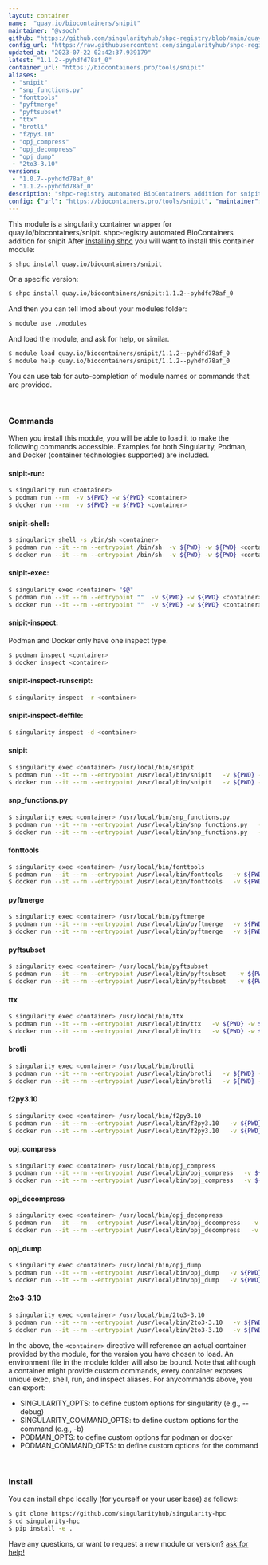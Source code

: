 ```yaml
---
layout: container
name:  "quay.io/biocontainers/snipit"
maintainer: "@vsoch"
github: "https://github.com/singularityhub/shpc-registry/blob/main/quay.io/biocontainers/snipit/container.yaml"
config_url: "https://raw.githubusercontent.com/singularityhub/shpc-registry/main/quay.io/biocontainers/snipit/container.yaml"
updated_at: "2023-07-22 02:42:37.939179"
latest: "1.1.2--pyhdfd78af_0"
container_url: "https://biocontainers.pro/tools/snipit"
aliases:
 - "snipit"
 - "snp_functions.py"
 - "fonttools"
 - "pyftmerge"
 - "pyftsubset"
 - "ttx"
 - "brotli"
 - "f2py3.10"
 - "opj_compress"
 - "opj_decompress"
 - "opj_dump"
 - "2to3-3.10"
versions:
 - "1.0.7--pyhdfd78af_0"
 - "1.1.2--pyhdfd78af_0"
description: "shpc-registry automated BioContainers addition for snipit"
config: {"url": "https://biocontainers.pro/tools/snipit", "maintainer": "@vsoch", "description": "shpc-registry automated BioContainers addition for snipit", "latest": {"1.1.2--pyhdfd78af_0": "sha256:2b04a58552cc774ec06deefe4161dd0ff60b3d5de60a89cf5409a55fd1d8683f"}, "tags": {"1.0.7--pyhdfd78af_0": "sha256:9d75413d3937ba09a76a50e02dcb071fc942dfc75f3b90367fc64f8cf8df1f7e", "1.1.2--pyhdfd78af_0": "sha256:2b04a58552cc774ec06deefe4161dd0ff60b3d5de60a89cf5409a55fd1d8683f"}, "docker": "quay.io/biocontainers/snipit", "aliases": {"snipit": "/usr/local/bin/snipit", "snp_functions.py": "/usr/local/bin/snp_functions.py", "fonttools": "/usr/local/bin/fonttools", "pyftmerge": "/usr/local/bin/pyftmerge", "pyftsubset": "/usr/local/bin/pyftsubset", "ttx": "/usr/local/bin/ttx", "brotli": "/usr/local/bin/brotli", "f2py3.10": "/usr/local/bin/f2py3.10", "opj_compress": "/usr/local/bin/opj_compress", "opj_decompress": "/usr/local/bin/opj_decompress", "opj_dump": "/usr/local/bin/opj_dump", "2to3-3.10": "/usr/local/bin/2to3-3.10"}}
---
```


This module is a singularity container wrapper for quay.io/biocontainers/snipit.
shpc-registry automated BioContainers addition for snipit
After [installing shpc](#install) you will want to install this container module:


```bash
$ shpc install quay.io/biocontainers/snipit
```

Or a specific version:

```bash
$ shpc install quay.io/biocontainers/snipit:1.1.2--pyhdfd78af_0
```

And then you can tell lmod about your modules folder:

```bash
$ module use ./modules
```

And load the module, and ask for help, or similar.

```bash
$ module load quay.io/biocontainers/snipit/1.1.2--pyhdfd78af_0
$ module help quay.io/biocontainers/snipit/1.1.2--pyhdfd78af_0
```

You can use tab for auto-completion of module names or commands that are provided.

<br>

### Commands

When you install this module, you will be able to load it to make the following commands accessible.
Examples for both Singularity, Podman, and Docker (container technologies supported) are included.

#### snipit-run:

```bash
$ singularity run <container>
$ podman run --rm  -v ${PWD} -w ${PWD} <container>
$ docker run --rm  -v ${PWD} -w ${PWD} <container>
```

#### snipit-shell:

```bash
$ singularity shell -s /bin/sh <container>
$ podman run --it --rm --entrypoint /bin/sh  -v ${PWD} -w ${PWD} <container>
$ docker run --it --rm --entrypoint /bin/sh  -v ${PWD} -w ${PWD} <container>
```

#### snipit-exec:

```bash
$ singularity exec <container> "$@"
$ podman run --it --rm --entrypoint ""  -v ${PWD} -w ${PWD} <container> "$@"
$ docker run --it --rm --entrypoint ""  -v ${PWD} -w ${PWD} <container> "$@"
```

#### snipit-inspect:

Podman and Docker only have one inspect type.

```bash
$ podman inspect <container>
$ docker inspect <container>
```

#### snipit-inspect-runscript:

```bash
$ singularity inspect -r <container>
```

#### snipit-inspect-deffile:

```bash
$ singularity inspect -d <container>
```


#### snipit

```bash
$ singularity exec <container> /usr/local/bin/snipit
$ podman run --it --rm --entrypoint /usr/local/bin/snipit   -v ${PWD} -w ${PWD} <container> -c " $@"
$ docker run --it --rm --entrypoint /usr/local/bin/snipit   -v ${PWD} -w ${PWD} <container> -c " $@"
```


#### snp_functions.py

```bash
$ singularity exec <container> /usr/local/bin/snp_functions.py
$ podman run --it --rm --entrypoint /usr/local/bin/snp_functions.py   -v ${PWD} -w ${PWD} <container> -c " $@"
$ docker run --it --rm --entrypoint /usr/local/bin/snp_functions.py   -v ${PWD} -w ${PWD} <container> -c " $@"
```


#### fonttools

```bash
$ singularity exec <container> /usr/local/bin/fonttools
$ podman run --it --rm --entrypoint /usr/local/bin/fonttools   -v ${PWD} -w ${PWD} <container> -c " $@"
$ docker run --it --rm --entrypoint /usr/local/bin/fonttools   -v ${PWD} -w ${PWD} <container> -c " $@"
```


#### pyftmerge

```bash
$ singularity exec <container> /usr/local/bin/pyftmerge
$ podman run --it --rm --entrypoint /usr/local/bin/pyftmerge   -v ${PWD} -w ${PWD} <container> -c " $@"
$ docker run --it --rm --entrypoint /usr/local/bin/pyftmerge   -v ${PWD} -w ${PWD} <container> -c " $@"
```


#### pyftsubset

```bash
$ singularity exec <container> /usr/local/bin/pyftsubset
$ podman run --it --rm --entrypoint /usr/local/bin/pyftsubset   -v ${PWD} -w ${PWD} <container> -c " $@"
$ docker run --it --rm --entrypoint /usr/local/bin/pyftsubset   -v ${PWD} -w ${PWD} <container> -c " $@"
```


#### ttx

```bash
$ singularity exec <container> /usr/local/bin/ttx
$ podman run --it --rm --entrypoint /usr/local/bin/ttx   -v ${PWD} -w ${PWD} <container> -c " $@"
$ docker run --it --rm --entrypoint /usr/local/bin/ttx   -v ${PWD} -w ${PWD} <container> -c " $@"
```


#### brotli

```bash
$ singularity exec <container> /usr/local/bin/brotli
$ podman run --it --rm --entrypoint /usr/local/bin/brotli   -v ${PWD} -w ${PWD} <container> -c " $@"
$ docker run --it --rm --entrypoint /usr/local/bin/brotli   -v ${PWD} -w ${PWD} <container> -c " $@"
```


#### f2py3.10

```bash
$ singularity exec <container> /usr/local/bin/f2py3.10
$ podman run --it --rm --entrypoint /usr/local/bin/f2py3.10   -v ${PWD} -w ${PWD} <container> -c " $@"
$ docker run --it --rm --entrypoint /usr/local/bin/f2py3.10   -v ${PWD} -w ${PWD} <container> -c " $@"
```


#### opj_compress

```bash
$ singularity exec <container> /usr/local/bin/opj_compress
$ podman run --it --rm --entrypoint /usr/local/bin/opj_compress   -v ${PWD} -w ${PWD} <container> -c " $@"
$ docker run --it --rm --entrypoint /usr/local/bin/opj_compress   -v ${PWD} -w ${PWD} <container> -c " $@"
```


#### opj_decompress

```bash
$ singularity exec <container> /usr/local/bin/opj_decompress
$ podman run --it --rm --entrypoint /usr/local/bin/opj_decompress   -v ${PWD} -w ${PWD} <container> -c " $@"
$ docker run --it --rm --entrypoint /usr/local/bin/opj_decompress   -v ${PWD} -w ${PWD} <container> -c " $@"
```


#### opj_dump

```bash
$ singularity exec <container> /usr/local/bin/opj_dump
$ podman run --it --rm --entrypoint /usr/local/bin/opj_dump   -v ${PWD} -w ${PWD} <container> -c " $@"
$ docker run --it --rm --entrypoint /usr/local/bin/opj_dump   -v ${PWD} -w ${PWD} <container> -c " $@"
```


#### 2to3-3.10

```bash
$ singularity exec <container> /usr/local/bin/2to3-3.10
$ podman run --it --rm --entrypoint /usr/local/bin/2to3-3.10   -v ${PWD} -w ${PWD} <container> -c " $@"
$ docker run --it --rm --entrypoint /usr/local/bin/2to3-3.10   -v ${PWD} -w ${PWD} <container> -c " $@"
```



In the above, the `<container>` directive will reference an actual container provided
by the module, for the version you have chosen to load. An environment file in the
module folder will also be bound. Note that although a container
might provide custom commands, every container exposes unique exec, shell, run, and
inspect aliases. For anycommands above, you can export:

 - SINGULARITY_OPTS: to define custom options for singularity (e.g., --debug)
 - SINGULARITY_COMMAND_OPTS: to define custom options for the command (e.g., -b)
 - PODMAN_OPTS: to define custom options for podman or docker
 - PODMAN_COMMAND_OPTS: to define custom options for the command

<br>

### Install

You can install shpc locally (for yourself or your user base) as follows:

```bash
$ git clone https://github.com/singularityhub/singularity-hpc
$ cd singularity-hpc
$ pip install -e .
```

Have any questions, or want to request a new module or version? [ask for help!](https://github.com/singularityhub/singularity-hpc/issues)